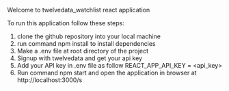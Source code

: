 Welcome to twelvedata_watchlist react application

To run this application follow these steps:

1. clone the github repository into your local machine
2. run command npm install to install dependencies
3. Make a .env file at root directory of the project
4. Signup with twelvedata and get your api key
5. Add your API key in .env file as follow
   REACT_APP_API_KEY = <api_key>
6. Run command npm start and open the application in browser at http://localhost:3000/s
